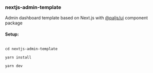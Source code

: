 ### nextjs-admin-template

Admin dashboard template based on Next.js with [@paljs/ui](https://github.com/paljs/ui) component package

#### Setup:

```

cd nextjs-admin-template

yarn install

yarn dev
```
